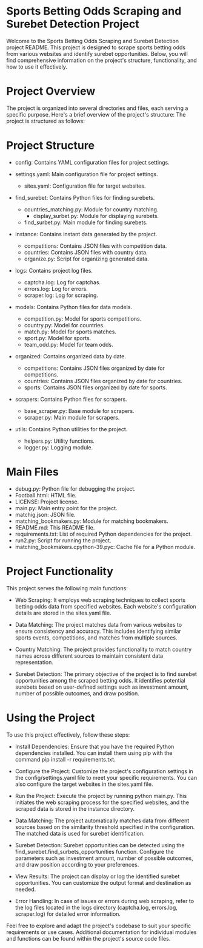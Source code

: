 # Sports Betting Odds Scraping and Surebet Detection Project

Welcome to the Sports Betting Odds Scraping and Surebet Detection project README. This project is designed to scrape sports betting odds from various websites and identify surebet opportunities. Below, you will find comprehensive information on the project's structure, functionality, and how to use it effectively.

# Project Overview

The project is organized into several directories and files, each serving a specific purpose. Here's a brief overview of the project's structure:
The project is structured as follows:

# Project Structure

* config: Contains YAML configuration files for project settings.
* settings.yaml: Main configuration file for project settings.
  * sites.yaml: Configuration file for target websites.
  
* find_surebet: Contains Python files for finding surebets.
  	* countries_matching.py: Module for country matching.
		* display_surbet.py: Module for displaying surebets.
  	* find_surbet.py: Main module for finding surebets.
  
* instance: Contains instant data generated by the project.
  	* competitions: Contains JSON files with competition data.
  	* countries: Contains JSON files with country data.
  	* organize.py: Script for organizing generated data.
  
* logs: Contains project log files.
  	* captcha.log: Log for captchas.  
  	* errors.log: Log for errors.
  	* scraper.log: Log for scraping.
  
* models: Contains Python files for data models.
  	* competition.py: Model for sports competitions.
  	* country.py: Model for countries.
  	* match.py: Model for sports matches.
  	* sport.py: Model for sports.
  	* team_odd.py: Model for team odds.
  
* organized: Contains organized data by date.
  	* competitions: Contains JSON files organized by date for competitions.
  	* countries: Contains JSON files organized by date for countries.
  	* sports: Contains JSON files organized by date for sports.
  
* scrapers: Contains Python files for scrapers.
  	* base_scraper.py: Base module for scrapers.
  	* scraper.py: Main module for scrapers.
  
* utils: Contains Python utilities for the project.
  	* helpers.py: Utility functions.
  	* logger.py: Logging module.
  
# Main Files

* debug.py: Python file for debugging the project.
* Football.html: HTML file.
* LICENSE: Project license.
* main.py: Main entry point for the project.
* matchig.json: JSON file.
* matching_bookmakers.py: Module for matching bookmakers.
* README.md: This README file.
* requirements.txt: List of required Python dependencies for the project.
* run2.py: Script for running the project.
* matching_bookmakers.cpython-39.pyc: Cache file for a Python module.

# Project Functionality

This project serves the following main functions:

* Web Scraping: It employs web scraping techniques to collect sports betting odds data from specified websites. Each website's configuration details are stored in the sites.yaml file.

* Data Matching: The project matches data from various websites to ensure consistency and accuracy. This includes identifying similar sports events, competitions, and matches from multiple sources.

* Country Matching: The project provides functionality to match country names across different sources to maintain consistent data representation.

* Surebet Detection: The primary objective of the project is to find surebet opportunities among the scraped betting odds. It identifies potential surebets based on user-defined settings such as investment amount, number of possible outcomes, and draw position.

# Using the Project
To use this project effectively, follow these steps:

* Install Dependencies: Ensure that you have the required Python dependencies installed. You can install them using pip with the command pip install -r requirements.txt.

* Configure the Project: Customize the project's configuration settings in the config/settings.yaml file to meet your specific requirements. You can also configure the target websites in the sites.yaml file.

* Run the Project: Execute the project by running python main.py. This initiates the web scraping process for the specified websites, and the scraped data is stored in the instance directory.

* Data Matching: The project automatically matches data from different sources based on the similarity threshold specified in the configuration. The matched data is used for surebet identification.

* Surebet Detection: Surebet opportunities can be detected using the find_surebet.find_surbets_opportunities function. Configure the parameters such as investment amount, number of possible outcomes, and draw position according to your preferences.

* View Results: The project can display or log the identified surebet opportunities. You can customize the output format and destination as needed.

* Error Handling: In case of issues or errors during web scraping, refer to the log files located in the logs directory (captcha.log, errors.log, scraper.log) for detailed error information.

Feel free to explore and adapt the project's codebase to suit your specific requirements or use cases. Additional documentation for individual modules and functions can be found within the project's source code files.

